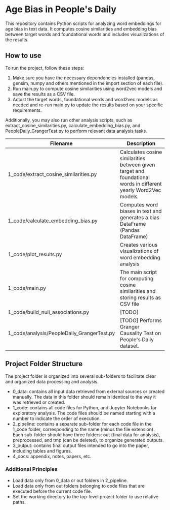 # Age Bias in People's Daily

This repository contains Python scripts for analyzing word embeddings for age bias in text data. It computes cosine similarities and embedding bias between target words and foundational words and includes visualizations of the results.

## How to use
To run the project, follow these steps:

1. Make sure you have the necessary dependencies installed (pandas, gensim, numpy and others mentioned in the import section of each file).
2. Run main.py to compute cosine similarities using word2vec models and save the results as a CSV file.
3. Adjust the target words, foundational words and word2vec models as needed and re-run main.py to update the results based on your specific requirements.

Additionally, you may also run other analysis scripts, such as extract_cosine_similarities.py, calculate_embedding_bias.py, and PeopleDaily_GrangerTest.py to perform relevant data analysis tasks.

| Filename                                  | Description                                                |
| ----------------------------------------- | ---------------------------------------------------------- |
| 1_code/extract_cosine_similarities.py     | Calculates cosine similarities between given target and foundational words in different yearly Word2Vec models |
| 1_code/calculate_embedding_bias.py        | Computes word biases in text and generates a bias DataFrame (Pandas DataFrame) |
| 1_code/plot_results.py                    | Creates various visualizations of word embedding analysis |
| 1_code/main.py                            | The main script for computing cosine similarities and storing results as CSV file |
| 1_code/build_null_associations.py         | [TODO]|
| 1_code/analysis/PeopleDaily_GrangerTest.py | [TODO] Performs Granger Causality Test on People's Daily dataset. |
## Project Folder Structure
The project folder is organized into several sub-folders to facilitate clear and organized data processing and analysis.

- 0_data: contains all input data retrieved from external sources or created manually. The data in this folder should remain identical to the way it was retrieved or created.
- 1_code: contains all code files for Python, and Jupyter Notebooks for exploratory analysis. The code files should be named starting with a number to indicate the order of execution.
- 2_pipeline: contains a separate sub-folder for each code file in the 1_code folder, corresponding to the name (minus the file extension). Each sub-folder should have three folders: out (final data for analysis), preprocessed, and tmp (can be deleted), to organize generated outputs.
- 3_output: contains final output files intended to go into the paper, including tables and figures.
- 4_docs: appendix, notes, papers, etc.

### Additional Principles
- Load data only from 0_data or out folders in 2_pipeline. 
- Load data only from out folders belonging to code files that are executed before the current code file.
- Set the working directory to the top-level project folder to use relative paths.
